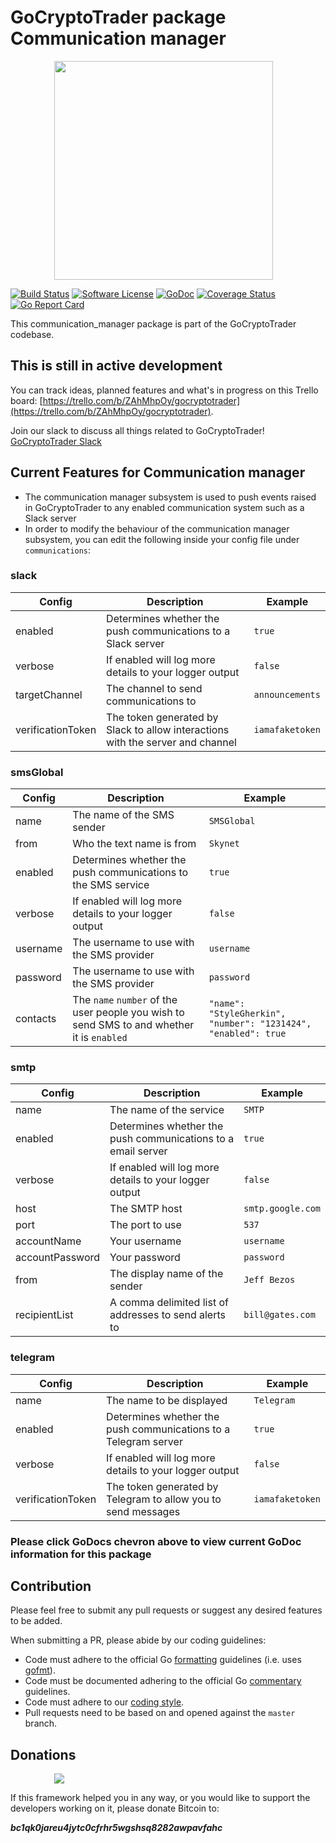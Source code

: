 # GoCryptoTrader package Communication manager

<img src="/common/gctlogo.png?raw=true" width="350px" height="350px" hspace="70">


[![Build Status](https://github.com/DollarCoinman/gocryptotrader/actions/workflows/tests.yml/badge.svg?branch=master)](https://github.com/DollarCoinman/gocryptotrader/actions/workflows/tests.yml)
[![Software License](https://img.shields.io/badge/License-MIT-orange.svg?style=flat-square)](https://github.com/DollarCoinman/gocryptotrader/blob/master/LICENSE)
[![GoDoc](https://godoc.org/github.com/DollarCoinman/gocryptotrader?status.svg)](https://godoc.org/github.com/DollarCoinman/gocryptotrader/engine/communication_manager)
[![Coverage Status](http://codecov.io/github/thrasher-corp/gocryptotrader/coverage.svg?branch=master)](http://codecov.io/github/thrasher-corp/gocryptotrader?branch=master)
[![Go Report Card](https://goreportcard.com/badge/github.com/DollarCoinman/gocryptotrader)](https://goreportcard.com/report/github.com/DollarCoinman/gocryptotrader)


This communication_manager package is part of the GoCryptoTrader codebase.

## This is still in active development

You can track ideas, planned features and what's in progress on this Trello board: [https://trello.com/b/ZAhMhpOy/gocryptotrader](https://trello.com/b/ZAhMhpOy/gocryptotrader).

Join our slack to discuss all things related to GoCryptoTrader! [GoCryptoTrader Slack](https://join.slack.com/t/gocryptotrader/shared_invite/enQtNTQ5NDAxMjA2Mjc5LTc5ZDE1ZTNiOGM3ZGMyMmY1NTAxYWZhODE0MWM5N2JlZDk1NDU0YTViYzk4NTk3OTRiMDQzNGQ1YTc4YmRlMTk)

## Current Features for Communication manager
+ The communication manager subsystem is used to push events raised in GoCryptoTrader to any enabled communication system such as a Slack server
+ In order to modify the behaviour of the communication manager subsystem, you can edit the following inside your config file under `communications`:

### slack

| Config | Description | Example |
| ------ | ----------- | ------- |
| enabled | Determines whether the push communications to a Slack server | `true` |
| verbose | If enabled will log more details to your logger output | `false` |
| targetChannel | The channel to send communications to | `announcements` |
| verificationToken | The token generated by Slack to allow interactions with the server and channel | `iamafaketoken` |

### smsGlobal

| Config | Description | Example |
| ------ | ----------- | ------- |
| name | The name of the SMS sender | `SMSGlobal` |
| from | Who the text name is from | `Skynet` |
| enabled | Determines whether the push communications to the SMS service | `true` |
| verbose | If enabled will log more details to your logger output | `false` |
| username | The username to use with the SMS provider | `username` |
| password | The username to use with the SMS provider | `password` |
| contacts | The `name` `number` of the user people you wish to send SMS to and whether it is `enabled` | `"name": "StyleGherkin", "number": "1231424", "enabled": true` |

### smtp

| Config | Description | Example |
| ------ | ----------- | ------- |
| name | The name of the service | `SMTP` |
| enabled | Determines whether the push communications to a email server | `true` |
| verbose | If enabled will log more details to your logger output | `false` |
| host | The SMTP host | `smtp.google.com` |
| port | The port to use | `537` |
| accountName | Your username | `username` |
| accountPassword | Your password | `password` |
| from | The display name of the sender | `Jeff Bezos` |
| recipientList | A comma delimited list of addresses to send alerts to | `bill@gates.com` |

### telegram

| Config | Description | Example |
| ------ | ----------- | ------- |
| name | The name to be displayed | `Telegram` |
| enabled | Determines whether the push communications to a Telegram server | `true` |
| verbose | If enabled will log more details to your logger output | `false` |
| verificationToken | The token generated by Telegram to allow you to send messages | `iamafaketoken` |



### Please click GoDocs chevron above to view current GoDoc information for this package

## Contribution

Please feel free to submit any pull requests or suggest any desired features to be added.

When submitting a PR, please abide by our coding guidelines:

+ Code must adhere to the official Go [formatting](https://golang.org/doc/effective_go.html#formatting) guidelines (i.e. uses [gofmt](https://golang.org/cmd/gofmt/)).
+ Code must be documented adhering to the official Go [commentary](https://golang.org/doc/effective_go.html#commentary) guidelines.
+ Code must adhere to our [coding style](https://github.com/DollarCoinman/gocryptotrader/blob/master/doc/coding_style.md).
+ Pull requests need to be based on and opened against the `master` branch.

## Donations

<img src="https://github.com/DollarCoinman/gocryptotrader/blob/master/web/src/assets/donate.png?raw=true" hspace="70">

If this framework helped you in any way, or you would like to support the developers working on it, please donate Bitcoin to:

***bc1qk0jareu4jytc0cfrhr5wgshsq8282awpavfahc***
